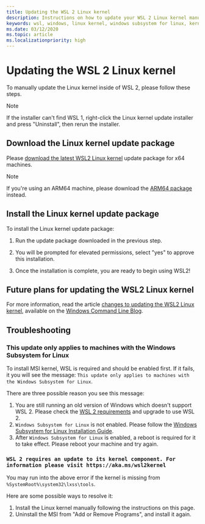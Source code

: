 ```yaml
---
title: Updating the WSL 2 Linux kernel
description: Instructions on how to update your WSL 2 Linux kernel manually
keywords: wsl, windows, linux kernel, windows subsystem for linux, kernel
ms.date: 03/12/2020
ms.topic: article
ms.localizationpriority: high
---
```


# Updating the WSL 2 Linux kernel

To manually update the Linux kernel inside of WSL 2, please follow these steps.

> [!NOTE] 
> If the installer can't find WSL 1, right-click the Linux kernel update installer and press "Uninstall", then rerun the installer.

## Download the Linux kernel update package

Please [download the latest WSL2 Linux kernel](https://wslstorestorage.blob.core.windows.net/wslblob/wsl_update_x64.msi) update package for x64 machines.

> [!NOTE]
> If you're using an ARM64 machine, please download the [ARM64 package](https://wslstorestorage.blob.core.windows.net/wslblob/wsl_update_arm64.msi) instead.

## Install the Linux kernel update package

To install the Linux kernel update package:

  1. Run the update package downloaded in the previous step.

  2. You will be prompted for elevated permissions, select "yes" to approve this installation.

  3. Once the installation is complete, you are ready to begin using WSL2!

## Future plans for updating the WSL2 Linux kernel

For more information, read the article [changes to updating the WSL2 Linux kernel](https://devblogs.microsoft.com/commandline/wsl2-will-be-generally-available-in-windows-10-version-2004), available on the [Windows Command Line Blog](https://aka.ms/cliblog).

## Troubleshooting

### This update only applies to machines with the Windows Subsystem for Linux
To install MSI kernel, WSL is required and should be enabled first. If it fails, it you will see the message:
`This update only applies to machines with the Windows Subsystem for Linux`. 

There are three possible reason you see this message:

1. You are still running an old version of Windows which doesn't support WSL 2. Please check the [WSL 2 requirements](https://docs.microsoft.com/windows/wsl/install-win10#update-to-wsl-2) and upgrade to use WSL 2. 
2. `Windows Subsystem for Linux` is not enabled. Please follow the [Windows Subsystem for Linux Installation Guide](https://docs.microsoft.com/windows/wsl/install-win10).
3. After `Windows Subsystem for Linux` is enabled, a reboot is required for it to take effect. Please reboot your machine and try again.

### `WSL 2 requires an update to its kernel component. For information please visit https://aka.ms/wsl2kernel`

You may run into the above error if the kernel is missing from `%SystemRoot%\system32\lxss\tools`.

Here are some possible ways to resolve it:

1. Install the Linux kernel manually following the instructions on this page.
2. Uninstall the MSI from "Add or Remove Programs", and install it again.
